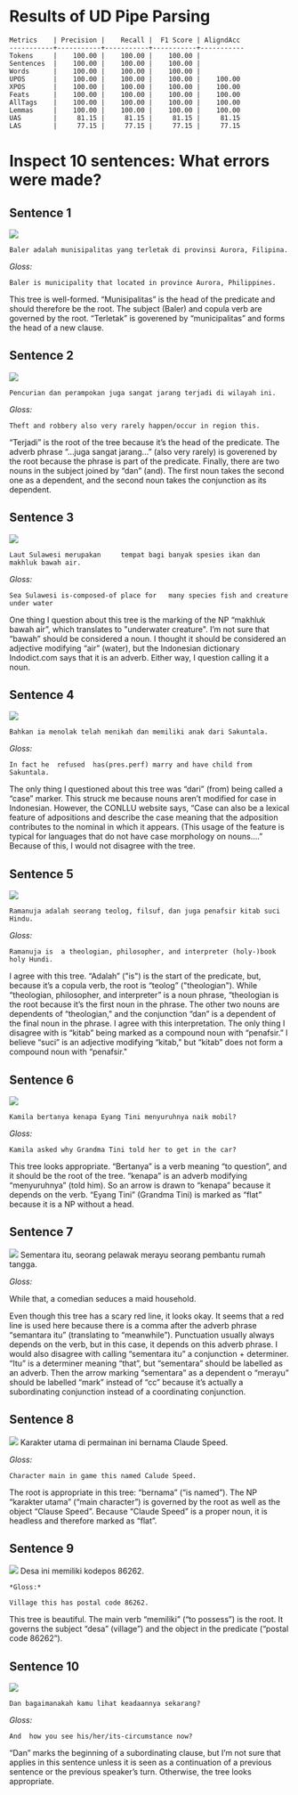 # Results of UD Pipe Parsing

    Metrics    | Precision |    Recall |  F1 Score | AligndAcc
    -----------+-----------+-----------+-----------+-----------
    Tokens     |    100.00 |    100.00 |    100.00 |
    Sentences  |    100.00 |    100.00 |    100.00 |
    Words      |    100.00 |    100.00 |    100.00 |
    UPOS       |    100.00 |    100.00 |    100.00 |    100.00
    XPOS       |    100.00 |    100.00 |    100.00 |    100.00
    Feats      |    100.00 |    100.00 |    100.00 |    100.00
    AllTags    |    100.00 |    100.00 |    100.00 |    100.00
    Lemmas     |    100.00 |    100.00 |    100.00 |    100.00
    UAS        |     81.15 |     81.15 |     81.15 |     81.15
    LAS        |     77.15 |     77.15 |     77.15 |     77.15

# Inspect 10 sentences: What errors were made?

## Sentence 1
![](sentence1.png)

    Baler adalah munisipalitas yang terletak di provinsi Aurora, Filipina.

*Gloss:*

    Baler is municipality that located in province Aurora, Philippines.

This tree is well-formed. “Munisipalitas” is the head of the predicate and should therefore be the root. The subject (Baler) and copula verb are governed by the root. “Terletak” is goverened by “municipalitas” and forms the head of a new clause.  

## Sentence 2
![](sentence2.png)

    Pencurian dan perampokan juga sangat jarang terjadi di wilayah ini.

*Gloss:*

    Theft and robbery also very rarely happen/occur in region this. 

“Terjadi” is the root of the tree because it’s the head of the predicate. The adverb phrase “...juga sangat jarang...” (also very rarely) is goverened by the root because the phrase is part of the predicate. Finally, there are two nouns in the subject joined by “dan” (and). The first noun takes the second one as a dependent, and the second noun takes the conjunction as its dependent.  

## Sentence 3
![](sentence3.png)

    Laut Sulawesi merupakan     tempat bagi banyak spesies ikan dan makhluk bawah air.

*Gloss:*

    Sea Sulawesi is-composed-of place for   many species fish and creature under water

One thing I question about this tree is the marking of the NP “makhluk bawah air”, which translates to "underwater creature". I’m not sure that “bawah” should be considered a noun. I thought it should be considered an adjective modifying “air” (water), but the Indonesian dictionary Indodict.com says that it is an adverb. Either way, I question calling it a noun.  


## Sentence 4
![](sentence4.png)

    Bahkan ia menolak telah menikah dan memiliki anak dari Sakuntala.

*Gloss:*

    In fact he  refused  has(pres.perf) marry and have child from Sakuntala. 

The only thing I questioned about this tree was “dari” (from) being called a “case” marker. This struck me because nouns aren’t modified for case in Indonesian. However, the CONLLU website says, “Case can also be a lexical feature of adpositions and describe the case meaning that the adposition contributes to the nominal in which it appears. (This usage of the feature is typical for languages that do not have case morphology on nouns….” Because of this, I would not disagree with the tree. 

## Sentence 5
![](sentence5.png)

    Ramanuja adalah seorang teolog, filsuf, dan juga penafsir kitab suci Hindu. 

*Gloss:*

    Ramanuja is  a theologian, philosopher, and interpreter (holy-)book holy Hundi. 

I agree with this tree. “Adalah” ("is") is the start of the predicate, but, because it’s a copula verb, the root is “teolog” ("theologian"). While “theologian, philosopher, and interpreter” is a noun phrase, “theologian is the root because it’s the first noun in the phrase. The other two nouns are dependents of “theologian," and the conjunction “dan” is a dependent of the final noun in the phrase. I agree with this interpretation. The only thing I disagree with is “kitab” being marked as a compound noun with “penafsir.” I believe “suci” is an adjective modifying “kitab," but “kitab” does not form a compound noun with “penafsir." 

## Sentence 6
![](sentence6.png)

    Kamila bertanya kenapa Eyang Tini menyuruhnya naik mobil?

*Gloss:*

    Kamila asked why Grandma Tini told her to get in the car? 

This tree looks appropriate. “Bertanya” is a verb meaning “to question”, and it should be the root of the tree. “kenapa” is an adverb modifying “menyuruhnya” (told him). So an arrow is drawn to “kenapa” because it depends on the verb.  “Eyang Tini” (Grandma Tini) is marked as “flat” because it is a NP without a head.  

## Sentence 7
![](sentence7.png)
Sementara itu, seorang pelawak merayu seorang pembantu rumah tangga.

*Gloss:*

While that, a comedian seduces a maid household. 

Even though this tree has a scary red line, it looks okay. It seems that a red line is used here because there is a comma after the adverb phrase “semantara itu” (translating to “meanwhile”). Punctuation usually always depends on the verb, but in this case, it depends on this adverb phrase. I would also disagree with calling “sementara itu” a conjunction + determiner. “Itu” is a determiner meaning “that”, but “sementara” should be labelled as an adverb. Then the arrow marking “sementara” as a dependent o “merayu” should be labelled “mark” instead of “cc” because it’s actually a subordinating conjunction instead of a coordinating conjunction. 

## Sentence 8
![](sentence8.png)
    Karakter utama di permainan ini bernama Claude Speed.

*Gloss:*

    Character main in game this named Calude Speed. 

The root is appropriate in this tree: “bernama” (“is named”). The NP “karakter utama” (“main character”) is governed by the root as well as the object “Clause Speed”. Because “Claude Speed” is a proper noun, it is headless and therefore marked as “flat”. 

## Sentence 9
![](sentence9.png)
Desa ini memiliki kodepos 86262.

    *Gloss:*

    Village this has postal code 86262.

This tree is beautiful. The main verb “memiliki” (“to possess”) is the root. It governs the subject “desa” (village”) and the object in the predicate (“postal code 86262”).  

## Sentence 10
![](sentence10.png)

    Dan bagaimanakah kamu lihat keadaannya sekarang?

*Gloss:*

    And  how you see his/her/its-circumstance now?

“Dan” marks the beginning of a subordinating clause, but I’m not sure that applies in this sentence unless it is seen as a continuation of a previous sentence or the previous speaker’s turn. Otherwise, the tree looks appropriate. 

